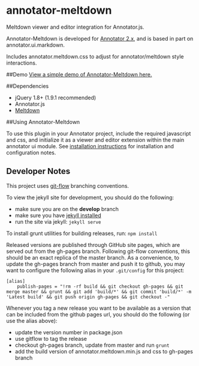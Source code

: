 # annotator-meltdown
Meltdown viewer and editor integration for Annotator.js.

Annotator-Meltdown is developed for
[Annotator 2.x](https://github.com/openannotation/annotator/releases),
and is based in part on annotator.ui.markdown.

Includes annotator.meltdown.css to adjust for annotator/meltdown
style interactions.

##Demo
[View a simple demo of Annotator-Meltdown here.](http://emory-lits-labs.github.io/annotator-meltdown/demo/)

##Dependencies
* jQuery 1.8+ (1.9.1 recommended)
* Annotator.js
* [Meltdown](https://github.com/iphands/Meltdown)

##Using Annotator-Meltdown

To use this plugin in your Annotator project, include the required
javascript and css, and initialize it as a viewer and editor extension
within the main annotator ui module.  See
[installation instructions](http://emory-lits-labs.github.io/annotator-meltdown/#install)
for installation and configuration notes.

## Developer Notes

This project uses [git-flow](https://github.com/nvie/gitflow) branching conventions.

To view the jekyll site for development, you should do the following:
- make sure you are on the **develop** branch
- make sure you have [jekyll installed](http://jekyllrb.com/docs/installation/)
- run the site via jekyll: ```jekyll serve```

To install grunt utilities for building releases, run: ```npm install```

Released versions are published through GitHub site pages, which are served out from
the gh-pages branch.  Following git-flow conventions, this should be an exact
replica of the master branch.  As a convenience, to update the gh-pages branch
from master and push it to github, you may want to configure the following alias
in your ``.git/config`` for this project:

    [alias]
        publish-pages = "!rm -rf build && git checkout gh-pages && git merge master && grunt && git add 'build/*' && git commit 'build/*' -m 'Latest build' && git push origin gh-pages && git checkout -"

Whenever you tag a new release you want to be available as a version that
can be included from the github pages url, you should do the following (or use
the alias above):
- update the version number in package.json
- use gitflow to tag the release
- checkout gh-pages branch, update from master and run ```grunt```
- add the build version of annotator.meltdown.min.js and css to gh-pages branch

